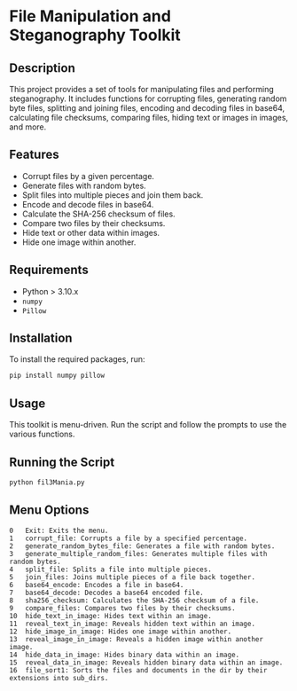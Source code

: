 # File Manipulation and Steganography Toolkit

## Description
This project provides a set of tools for manipulating files and performing steganography. It includes functions for corrupting files, generating random byte files, splitting and joining files, encoding and decoding files in base64, calculating file checksums, comparing files, hiding text or images in images, and more.

## Features
- Corrupt files by a given percentage.
- Generate files with random bytes.
- Split files into multiple pieces and join them back.
- Encode and decode files in base64.
- Calculate the SHA-256 checksum of files.
- Compare two files by their checksums.
- Hide text or other data within images.
- Hide one image within another.

## Requirements
- Python > 3.10.x
- `numpy`
- `Pillow`

## Installation
To install the required packages, run:
```bash
pip install numpy pillow
```
## Usage

This toolkit is menu-driven. Run the script and follow the prompts to use the various functions.

## Running the Script

```bash 
python fil3Mania.py
```


## Menu Options
````
0   Exit: Exits the menu.
1   corrupt_file: Corrupts a file by a specified percentage.
2   generate_random_bytes_file: Generates a file with random bytes.
3   generate_multiple_random_files: Generates multiple files with random bytes.
4   split_file: Splits a file into multiple pieces.
5   join_files: Joins multiple pieces of a file back together.
6   base64_encode: Encodes a file in base64.
7   base64_decode: Decodes a base64 encoded file.
8   sha256_checksum: Calculates the SHA-256 checksum of a file.
9   compare_files: Compares two files by their checksums.
10  hide_text_in_image: Hides text within an image.
11  reveal_text_in_image: Reveals hidden text within an image.
12  hide_image_in_image: Hides one image within another.
13  reveal_image_in_image: Reveals a hidden image within another image.
14  hide_data_in_image: Hides binary data within an image.
15  reveal_data_in_image: Reveals hidden binary data within an image.
16  file_sort1: Sorts the files and documents in the dir by their extensions into sub_dirs.
````
